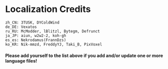 # Localization Credits
	zh_CN: 3TUSK, DYColdWind
	de_DE: Vexatos
	ru_RU: McModder, lBlitzl, Bytegm, Defrunct
	ja_JP: aiun, w2w2-2, koh-gh
	es_es: Nekrodamus(FrannDzs)
	ko_KR: Nik-mmzd, FreddyYJ, Taki_B, PixVoxel

#### Please add yourself to the list above if you add and/or update one or more language files!
